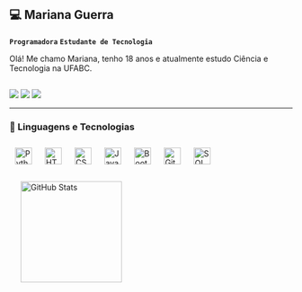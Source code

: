 ## 💻 Mariana Guerra 

**`Programadora`** **`Estudante de Tecnologia`**

Olá! Me chamo Mariana, tenho 18 anos e atualmente estudo Ciência e Tecnologia na UFABC. 
  
  ##
 
<div> 
  <a href="https://www.linkedin.com/in/marianahguerra" target="_blank"><img src="https://img.shields.io/badge/-LinkedIn-%230077B5?style=for-the-badge&logo=linkedin&logoColor=white" target="_blank"></a> 
 <a href="https://discordapp.com/users/678731839858540576" target="_blank"><img src="https://img.shields.io/badge/Discord-7356EA?style=for-the-badge&logo=discord&logoColor=white" target="_blank"></a>
  <a href = "mailto:marianahguerra@gmail.com"><img src="https://img.shields.io/badge/-Gmail-333333?style=for-the-badge&logo=gmail&logoColor=red" target="_blank"></a>
</div>

---

### 🤖 Linguagens e Tecnologias

<div>

<img 
    align="left" 
    alt="Python" 
    title="Python"
    width="30px" 
    style="padding: 10px;" 
    src="https://cdn.jsdelivr.net/gh/devicons/devicon@latest/icons/python/python-original.svg" 
/>
<img 
    align="left" 
    alt="HTML"
    title="HTML" 
    width="30px" 
    style="padding: 10px;" 
    src="https://cdn.jsdelivr.net/gh/devicons/devicon@latest/icons/html5/html5-original.svg" 
/>
<img 
    align="left" 
    alt="CSS" 
    title="CSS"
    width="30px" 
    style="padding: 10px;" 
    src="https://cdn.jsdelivr.net/gh/devicons/devicon@latest/icons/css3/css3-original.svg" 
/>
<img 
    align="left" 
    alt="JavaScript" 
    title="JavaScript"
    width="30px" 
    style="padding: 10px;" 
    src="https://cdn.jsdelivr.net/gh/devicons/devicon@latest/icons/javascript/javascript-original.svg" 
/>
<img 
    align="left" 
    alt="Bootstrap"
    title="Bootstrap" 
    width="30px" 
    style="padding: 10px;" 
    src="https://cdn.jsdelivr.net/gh/devicons/devicon@latest/icons/bootstrap/bootstrap-original.svg" 
/>
<img 
    align="left" 
    alt="Git" 
    title="Git"
    width="30px" 
    style="padding: 10px;" 
    src="https://cdn.jsdelivr.net/gh/devicons/devicon@latest/icons/git/git-original.svg" 
/>
<img 
    align="left" 
    alt="SQL" 
    title="SQL"
    width="30px" 
    style="padding: 10px;" 
    src="https://cdn.jsdelivr.net/gh/devicons/devicon@latest/icons/sqldeveloper/sqldeveloper-original.svg" 
/>

<p>
  <img 
        align="left" 
        alt="GitHub Stats" 
        height="180"
        style="padding: 20px;" 
        src="https://github-readme-stats.vercel.app/api/top-langs/?username=marihguerra&theme=tokyonight&layout=compact&custom_title=Tecnologias&langs_count=9" 
    />
</p>
</div>
